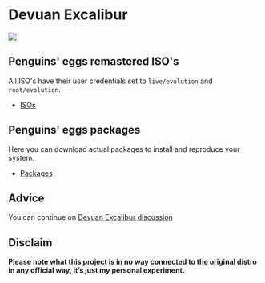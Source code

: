 # Devuan Excalibur
![](/img/devuan.svg)

## Penguins' eggs remastered ISO's
All ISO's have their user credentials set to ```live/evolution``` and ```root/evolution```.

* [ISOs](https://drive.google.com/drive/folders/1fi3PLk8LXJ4o4TLjIJR8wBDWzbxT_2__)

## Penguins' eggs packages
Here you can download actual packages to install and reproduce your system.

* [Packages](https://penguins-eggs.net/basket/index.php?p=packages%2Fdebs)

## Advice

You can continue on [Devuan Excalibur discussion](https://github.com/pieroproietti/penguins-blog/discussions/30)

## Disclaim
__Please note what this project is in no way connected to the original distro in any official way, it’s just my personal experiment.__

